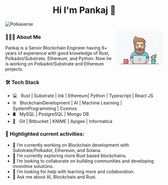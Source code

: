 <h1 align="center">Hi I'm Pankaj 👋</h1>

<p align="left"> <img src="https://komarev.com/ghpvc/?username=polkaverse&label=Profile%20views&color=0e75b6&style=flat" alt="Polkaverse" /> </p>

<p align="center">
<!--      <a href="https://www.linkedin.com/in/thepankajchaudhary/"><img src="https://img.shields.io/badge/linkedin-%230177B5?style=flat&logo=linkedin&logoColor=white"/></a>
    <a href="https://twitter.com/paryaverse"><img src="https://img.shields.io/badge/twitter-%231FA1F1?style=flat&logo=twitter&logoColor=white"/></a>
    <a href="https://linktr.ee/pankajchaudhary"><img src="https://img.shields.io/badge/linktree-%FFFFFF?style=flat&logo=linktree&logoColor=white"/></a>
    <a href="https://www.instagram.com/thepankajchaudhary/?hl=en"><img src="https://img.shields.io/badge/instagram-%23E4415F?style=flat&logo=instagram&logoColor=white"/></a> -->
  </p>
  
  

<img src="https://github.com/PankajChaudhary5/PankajChaudhary5/blob/master/5083e0a2a7dcaae07c142e8b87036a27.gif" align="right" width="30%" align = "middle"/>

<h3> 👨🏻‍💻 About Me </h3>

Pankaj is a Senior Blockchain Engineer having 6+ years of experience with good knowledge of Rust, Polkadot/Substrate, Ethereum, and Python. Now he is working on Polkadot/Substrate and Ethereum projects.



<h3>🛠 Tech Stack</h3>

- 💻 &nbsp; Rust | Substrate | Ink | Ethereum| Python | Typescript | React JS
- 🌐 &nbsp; BlockchainDevelopment | AI | Machine Learning | SystemProgramming | Cosmos
- 🛢 &nbsp; MySQL | PostgreSQL | Mongo DB
- 🔧 &nbsp; Git | Bitbucket | KNIME | Apigee | Informatica



<h3>📌 Highlighted current activities:</h3>

- 🔭 I’m currently working on Blockchain development with Substrate/Polkadot, Ethereum, and Solana.
- 🌱 I’m currently exploring more Rust based blockchains. 
- 👯 I’m looking to collaborate on building communities and developing innovitive solutions.
- 🤔 I’m looking for help with learning more and collaboration.
- 💬 Ask me about AI, Blockchain and Rust.


<!-- 
[![Pankaj Chaudhary's GitHub Stats](https://github-readme-stats.vercel.app/api?username=PankajChaudhary5&&show_icons=true)](https://github.com/pankajchaudhary5) -->
